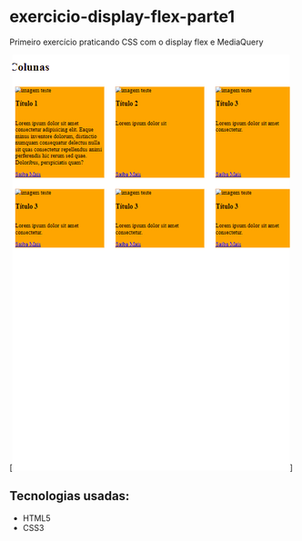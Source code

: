 # exercicio-display-flex-parte1
Primeiro exercício praticando CSS com o display flex e MediaQuery

[<img src="./tela.gif" alt= "gif da tela do projeto">]

## Tecnologias usadas:
- HTML5
- CSS3
